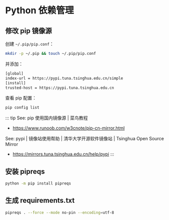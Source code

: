 # Python 依赖管理

## 修改 pip 镜像源

创建 `~/.pip/pip.conf`：

```sh
mkdir -p ~/.pip && touch ~/.pip/pip.conf
```

并添加：

```sh
[global]
index-url = https://pypi.tuna.tsinghua.edu.cn/simple
[install]
trusted-host = https://pypi.tuna.tsinghua.edu.cn
```

查看 pip 配置：

```sh
pip config list
```

::: tip See: pip 使用国内镜像源 | 菜鸟教程
* https://www.runoob.com/w3cnote/pip-cn-mirror.html

See: pypi | 镜像站使用帮助 | 清华大学开源软件镜像站 | Tsinghua Open Source Mirror
* https://mirrors.tuna.tsinghua.edu.cn/help/pypi
:::

## 安装 pipreqs

```sh
python -m pip install pipreqs
```

## 生成 requirements.txt

```sh
pipreqs . --force --mode no-pin --encoding=utf-8
```
